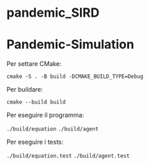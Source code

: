 # pandemic_SIRD

# Pandemic-Simulation
Per settare CMake:

`cmake -S . -B build -DCMAKE_BUILD_TYPE=Debug`

Per buildare:

`cmake --build build`

Per eseguire il programma:

`./build/equation`
`./build/agent`

Per eseguire i tests:

`./build/equation.test`
`./build/agent.test`
